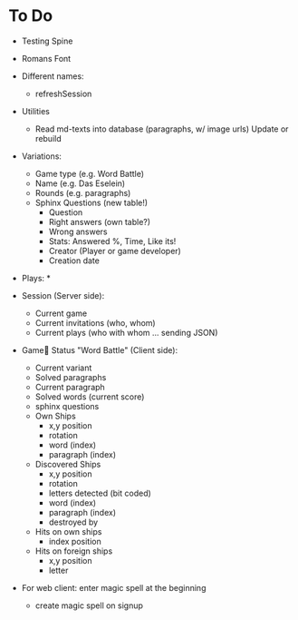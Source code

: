 # To Do
* Testing Spine
* Romans Font
* Different names:
	* refreshSession
* Utilities
	* Read md-texts into database (paragraphs, w/ image urls) Update or rebuild 
* Variations: 
	* Game type (e.g. Word Battle)
	* Name (e.g. Das Eselein)
	* Rounds (e.g. paragraphs)
	* Sphinx Questions (new table!)
		* Question
		* Right answers (own table?)
		* Wrong answers
		* Stats: Answered %, Time, Like its!
		* Creator (Player or game developer)
		* Creation date
* Plays: 
	* 
* Session (Server side):
	* Current game
	* Current invitations (who, whom)
	* Current plays (who with whom ... sending JSON)
* Game Status "Word Battle" (Client side):
	* Current variant
	* Solved paragraphs
	* Current paragraph
	* Solved words (current score)
	* sphinx questions
	* Own Ships
		* x,y position
		* rotation
		* word (index)
		* paragraph (index)
	* Discovered Ships
		* x,y position
		* rotation
		* letters detected (bit coded)
		* word (index)
		* paragraph (index)
		* destroyed by
	* Hits on own ships
		* index position
	* Hits on foreign ships
		* x,y position
		* letter

* For web client: enter magic spell at the beginning
	* create magic spell on signup